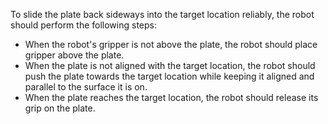To slide the plate back sideways into the target location reliably, the robot should perform the following steps:
- When the robot's gripper is not above the plate, the robot should place gripper above the plate.
- When the plate is not aligned with the target location, the robot should push the plate towards the target location while keeping it aligned and parallel to the surface it is on.
- When the plate reaches the target location, the robot should release its grip on the plate.
